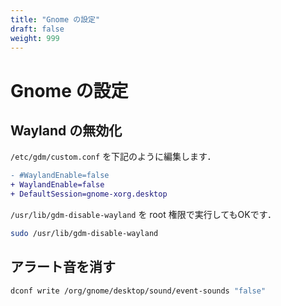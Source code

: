 ```yaml
---
title: "Gnome の設定"
draft: false
weight: 999
---
```


# Gnome の設定

## Wayland の無効化

`/etc/gdm/custom.conf` を下記のように編集します．

```diff
- #WaylandEnable=false
+ WaylandEnable=false
+ DefaultSession=gnome-xorg.desktop
```

`/usr/lib/gdm-disable-wayland` を root 権限で実行してもOKです．

```sh
sudo /usr/lib/gdm-disable-wayland
```

## アラート音を消す

```sh
dconf write /org/gnome/desktop/sound/event-sounds "false"
```
